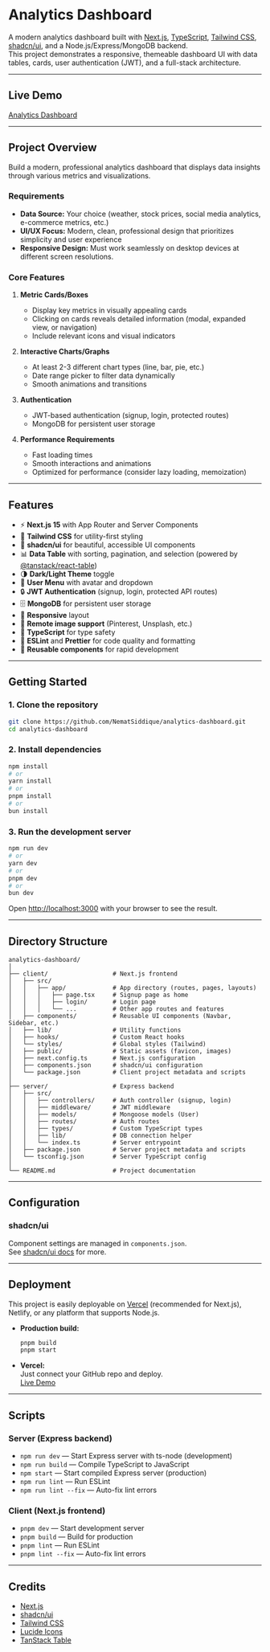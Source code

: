 # Analytics Dashboard

A modern analytics dashboard built with [Next.js](https://nextjs.org/), [TypeScript](https://www.typescriptlang.org/), [Tailwind CSS](https://tailwindcss.com/), [shadcn/ui](https://ui.shadcn.com/), and a Node.js/Express/MongoDB backend.  
This project demonstrates a responsive, themeable dashboard UI with data tables, cards, user authentication (JWT), and a full-stack architecture.

---

## Live Demo

[Analytics Dashboard](https://analytics-dashboard-nine-liard.vercel.app/)

---

## Project Overview

Build a modern, professional analytics dashboard that displays data insights through various metrics and visualizations.

### Requirements

- **Data Source:** Your choice (weather, stock prices, social media analytics, e-commerce metrics, etc.)
- **UI/UX Focus:** Modern, clean, professional design that prioritizes simplicity and user experience
- **Responsive Design:** Must work seamlessly on desktop devices at different screen resolutions.

### Core Features

1. **Metric Cards/Boxes**
   - Display key metrics in visually appealing cards
   - Clicking on cards reveals detailed information (modal, expanded view, or navigation)
   - Include relevant icons and visual indicators

2. **Interactive Charts/Graphs**
   - At least 2-3 different chart types (line, bar, pie, etc.)
   - Date range picker to filter data dynamically
   - Smooth animations and transitions

3. **Authentication**
   - JWT-based authentication (signup, login, protected routes)
   - MongoDB for persistent user storage

4. **Performance Requirements**
   - Fast loading times
   - Smooth interactions and animations
   - Optimized for performance (consider lazy loading, memoization)

---

## Features

- ⚡ **Next.js 15** with App Router and Server Components
- 🎨 **Tailwind CSS** for utility-first styling
- 🧩 **shadcn/ui** for beautiful, accessible UI components
- 📊 **Data Table** with sorting, pagination, and selection (powered by [@tanstack/react-table](https://tanstack.com/table/v8))
- 🌗 **Dark/Light Theme** toggle
- 👤 **User Menu** with avatar and dropdown
- 🔒 **JWT Authentication** (signup, login, protected API routes)
- 🗄️ **MongoDB** for persistent user storage
- 📱 **Responsive** layout
- 🔗 **Remote image support** (Pinterest, Unsplash, etc.)
- 🧪 **TypeScript** for type safety
- 🧹 **ESLint** and **Prettier** for code quality and formatting
- 🧰 **Reusable components** for rapid development

---

## Getting Started

### 1. Clone the repository

```sh
git clone https://github.com/NematSiddique/analytics-dashboard.git
cd analytics-dashboard
```

### 2. Install dependencies

```sh
npm install
# or
yarn install
# or
pnpm install
# or
bun install
```

### 3. Run the development server

```sh
npm run dev
# or
yarn dev
# or
pnpm dev
# or
bun dev
```

Open [http://localhost:3000](http://localhost:3000) with your browser to see the result.

---

## Directory Structure

```
analytics-dashboard/
│
├── client/                  # Next.js frontend
│   ├── src/
│   │   ├── app/             # App directory (routes, pages, layouts)
│   │   │   ├── page.tsx     # Signup page as home
│   │   │   ├── login/       # Login page
│   │   │   └── ...          # Other app routes and features
│   ├── components/          # Reusable UI components (Navbar, Sidebar, etc.)
│   ├── lib/                 # Utility functions
│   ├── hooks/               # Custom React hooks
│   └── styles/              # Global styles (Tailwind)
│   ├── public/              # Static assets (favicon, images)
│   ├── next.config.ts       # Next.js configuration
│   ├── components.json      # shadcn/ui configuration
│   └── package.json         # Client project metadata and scripts
│
├── server/                  # Express backend
│   ├── src/
│   │   ├── controllers/     # Auth controller (signup, login)
│   │   ├── middleware/      # JWT middleware
│   │   ├── models/          # Mongoose models (User)
│   │   ├── routes/          # Auth routes
│   │   ├── types/           # Custom TypeScript types
│   │   ├── lib/             # DB connection helper
│   │   └── index.ts         # Server entrypoint
│   ├── package.json         # Server project metadata and scripts
│   └── tsconfig.json        # Server TypeScript config
│
└── README.md                # Project documentation
```

---

## Configuration

### shadcn/ui

Component settings are managed in `components.json`.  
See [shadcn/ui docs](https://ui.shadcn.com/docs/installation/configuration) for more.

---

## Deployment

This project is easily deployable on [Vercel](https://vercel.com/) (recommended for Next.js), Netlify, or any platform that supports Node.js.

- **Production build:**  
  ```sh
  pnpm build
  pnpm start
  ```
- **Vercel:**  
  Just connect your GitHub repo and deploy.  
  [Live Demo](https://analytics-dashboard-nine-liard.vercel.app/)

---

## Scripts

### Server (Express backend)

- `npm run dev` — Start Express server with ts-node (development)
- `npm run build` — Compile TypeScript to JavaScript
- `npm start` — Start compiled Express server (production)
- `npm run lint` — Run ESLint
- `npm run lint --fix` — Auto-fix lint errors

### Client (Next.js frontend)

- `pnpm dev` — Start development server
- `pnpm build` — Build for production
- `pnpm lint` — Run ESLint
- `pnpm lint --fix` — Auto-fix lint errors

---

## Credits

- [Next.js](https://nextjs.org/)
- [shadcn/ui](https://ui.shadcn.com/)
- [Tailwind CSS](https://tailwindcss.com/)
- [Lucide Icons](https://lucide.dev/)
- [TanStack Table](https://tanstack.com/table/v8)
